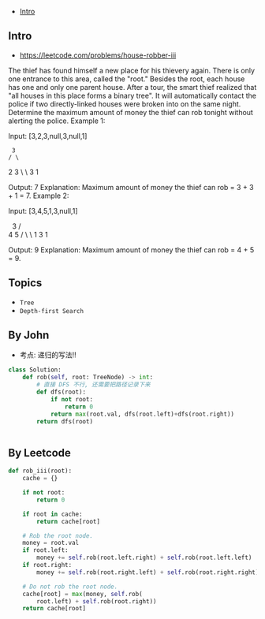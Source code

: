 - [Intro](#intro)

## Intro

- https://leetcode.com/problems/house-robber-iii

The thief has found himself a new place for his thievery again. There is only one entrance to this area, called the "root." Besides the root, each house has one and only one parent house. After a tour, the smart thief realized that "all houses in this place forms a binary tree". It will automatically contact the police if two directly-linked houses were broken into on the same night.
Determine the maximum amount of money the thief can rob tonight without alerting the police.
Example 1:

Input: [3,2,3,null,3,null,1]

     3
    / \
   2   3
    \   \ 
     3   1

Output: 7 
Explanation: Maximum amount of money the thief can rob = 3 + 3 + 1 = 7.
Example 2:

Input: [3,4,5,1,3,null,1]

     3
    / \
   4   5
  / \   \ 
 1   3   1

Output: 9
Explanation: Maximum amount of money the thief can rob = 4 + 5 = 9.








## Topics

- `Tree`
- `Depth-first Search`


## By John

- 考点: 递归的写法!!

```py
class Solution:
    def rob(self, root: TreeNode) -> int:
        # 直接 DFS 不行, 还需要把路径记录下来
        def dfs(root):
            if not root:
                return 0
            return max(root.val, dfs(root.left)+dfs(root.right))
        return dfs(root)



```




## By Leetcode

```py
def rob_iii(root):
    cache = {}

    if not root:
        return 0

    if root in cache:
        return cache[root]

    # Rob the root node.
    money = root.val
    if root.left:
        money += self.rob(root.left.right) + self.rob(root.left.left)
    if root.right:
        money += self.rob(root.right.left) + self.rob(root.right.right)

    # Do not rob the root node.
    cache[root] = max(money, self.rob(
        root.left) + self.rob(root.right))
    return cache[root]
```









